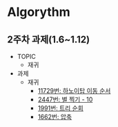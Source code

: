 # Algorythm

## 2주차 과제(1.6~1.12)

- TOPIC
  - 재귀
- 과제
  - 재귀
    - [11729번: 하노이탑 이동 순서](https://www.acmicpc.net/problem/11729)
    - [2447번: 별 찍기 - 10](https://www.acmicpc.net/problem/2447)
    - [1991번: 트리 순회](https://www.acmicpc.net/problem/1991)
    - [1662번: 압축](https://www.acmicpc.net/problem/1662)